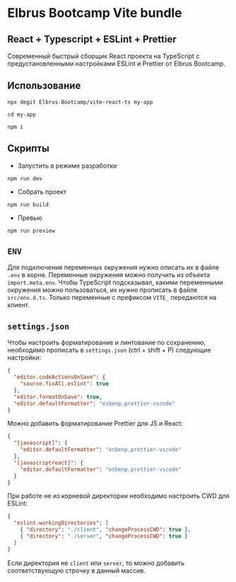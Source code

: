 # Elbrus Bootcamp Vite bundle

## React + Typescript + ESLint + Prettier

Современный быстрый сборщик React проекта на TypeScript с предустановленными настройками ESLint и Prettier от Elbrus Bootcamp.

## Использование

```
npx degit Elbrus-Bootcamp/vite-react-ts my-app

cd my-app

npm i
```

## Скрипты

- Запустить в режиме разработки

```
npm run dev
```

- Собрать проект

```
npm run build
```

- Превью

```
npm run preview
```

## `ENV`

Для подключения переменных окружения нужно описать их в файле `.env` в корне. Переменные окружения можно получить из объекта `import.meta.env`. Чтобы TypeScript подсказывал, какими переменными окружения можно пользоваться, их нужно прописать в файле `src/env.d.ts`. Только переменные с префиксом `VITE_` передаются на клиент.

## `settings.json`

Чтобы настроить форматирование и линтование по сохранению, необходимо прописать в `settings.json` (ctrl + shift + P) следующие настройки:

```json
{
  "editor.codeActionsOnSave": {
    "source.fixAll.eslint": true
  },
  "editor.formatOnSave": true,
  "editor.defaultFormatter": "esbenp.prettier-vscode"
}
```

Можно добавить форматирование Prettier для JS и React:

```json
{
  "[javascript]": {
    "editor.defaultFormatter": "esbenp.prettier-vscode"
  },
  "[javascriptreact]": {
    "editor.defaultFormatter": "esbenp.prettier-vscode"
  }
}
```

При работе не из корневой директории необходимо настроить CWD для ESLint:

```json
{
  "eslint.workingDirectories": [
    { "directory": "./client", "changeProcessCWD": true },
    { "directory": "./server", "changeProcessCWD": true }
  ]
}
```

Если директория не `client` или `server`, то можно добавить соответствующую строчку в данный массив.
